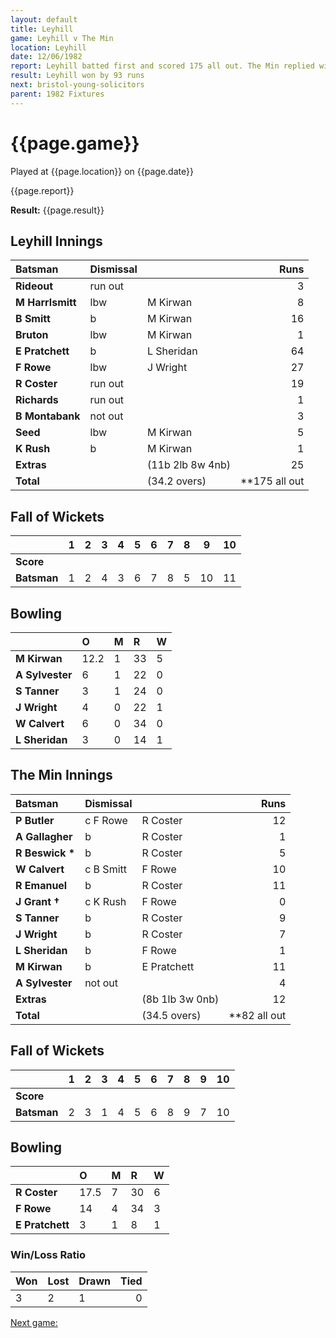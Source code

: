 ```yaml
---
layout: default
title: Leyhill
game: Leyhill v The Min
location: Leyhill
date: 12/06/1982
report: Leyhill batted first and scored 175 all out. The Min replied with 82 all out
result: Leyhill won by 93 runs
next: bristol-young-solicitors
parent: 1982 Fixtures
---
```


# {{page.game}}

Played at {{page.location}} on {{page.date}}

{{page.report}}

**Result:** {{page.result}}

## Leyhill Innings

| Batsman | Dismissal |  | Runs |
|:---|:---|---|---:|
| **Rideout** | run out| | 3 | |
| **M Harrlsmitt** | lbw | M Kirwan | 8 | |
| **B Smitt** | b | M Kirwan | 16 | |
| **Bruton** | lbw | M Kirwan | 1 | |
| **E Pratchett** | b | L Sheridan | 64 | |
| **F Rowe** | lbw | J Wright | 27 | |
| **R Coster** | run out| | 19 | |
| **Richards** | run out| | 1 | |
| **B Montabank** | not out| | 3 | |
| **Seed** | lbw | M Kirwan | 5 | |
| **K Rush** | b | M Kirwan | 1 | |
| **Extras** | | (11b 2lb 8w 4nb) | 25 | |
| **Total** | | (34.2 overs) | **175 all out |** |


## Fall of Wickets

| | 1 | 2 | 3 | 4 | 5 | 6 | 7 | 8 | 9 | 10 |
|---|:---:|:---:|:---:|:---:|:---:|:---:|:---:|:---:|:---:|:---:|
| **Score** | | | | | | | | | | |
| **Batsman** | 1 | 2| 4 | 3 | 6 | 7 | 8 | 5 | 10| 11 |

## Bowling

| | O | M | R | W |
|---|:---|:---|:---|:---|
| **M Kirwan** | 12.2 | 1| 33 | 5 |
| **A Sylvester** | 6 | 1| 22 | 0 |
| **S Tanner** | 3 | 1| 24 | 0 |
| **J Wright** | 4 | 0| 22 | 1 |
| **W Calvert** | 6 | 0| 34 | 0 |
| **L Sheridan** | 3 | 0| 14 | 1 |


## The Min Innings

| Batsman | Dismissal |  | Runs |
|:---|:---|---|---:|
| **P Butler** | c F Rowe | R Coster | 12 | |
| **A Gallagher** | b | R Coster | 1 | |
| **R Beswick &#42;** | b | R Coster | 5 | |
| **W Calvert** | c B Smitt| F Rowe | 10 | |
| **R Emanuel** | b | R Coster | 11 | |
| **J Grant &#8224;** | c K Rush | F Rowe | 0 | |
| **S Tanner** | b | R Coster | 9 | |
| **J Wright** | b | R Coster | 7 | |
| **L Sheridan** | b | F Rowe | 1 | |
| **M Kirwan** | b | E Pratchett | 11 | |
| **A Sylvester** | not out| | 4 | |
| **Extras** | | (8b 1lb 3w 0nb)| 12 | |
| **Total** | | (34.5 overs) | **82 all out|** |

## Fall of Wickets

| | 1 | 2 | 3 | 4 | 5 | 6 | 7 | 8 | 9 | 10 |
|---|:---:|:---:|:---:|:---:|:---:|:---:|:---:|:---:|:---:|:---:|
| **Score** | | | | | | | | | | |
| **Batsman** | 2 | 3| 1 | 4 | 5 | 6 | 8 | 9 | 7 | 10 |

## Bowling

| | O | M | R | W |
|---|:---|:---|:---|:---|
| **R Coster** | 17.5 | 7| 30 | 6 |
| **F Rowe** | 14 | 4| 34 | 3 |
| **E Pratchett** | 3 | 1| 8 | 1 |

### Win/Loss Ratio

| Won | Lost | Drawn | Tied |
|:---|:---|:---|---:|
| 3 | 2 | 1 | 0 |

[Next game:]({{page.next}})
